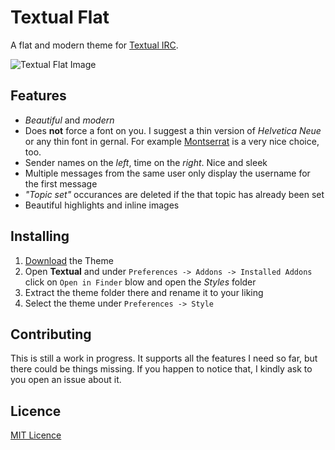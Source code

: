 # Textual Flat	

A flat and modern theme for [Textual IRC](https://www.codeux.com/textual/).

![Textual Flat Image](http://files.janholub.de/textual_flat.png)


## Features

*  *Beautiful* and *modern*
*  Does **not** force a font on you. I suggest a thin version of *Helvetica Neue* or any thin font in gernal. For example [Montserrat](https://www.fontsquirrel.com/fonts/montserrat) is a very nice choice, too.
*  Sender names on the *left*, time on the *right*. Nice and sleek
*  Multiple messages from the same user only display the username for the first message
*  *"Topic set"* occurances are deleted if the that topic has already been set
*  Beautiful highlights and inline images

## Installing

1. [Download](https://github.com/00SteinsGate00/Textual-Flat/archive/master.zip) the Theme
2. Open **Textual** and under `Preferences -> Addons -> Installed Addons` click on `Open in Finder` blow and open the *Styles* folder
3. Extract the theme folder there and rename it to your liking
4. Select the theme under `Preferences -> Style`

## Contributing

This is still a work in progress. It supports all the features I need so far, but there could be things missing. If you happen to notice that, I kindly ask to you open an issue about it.
   
## Licence

[MIT Licence](LICENCE.md)